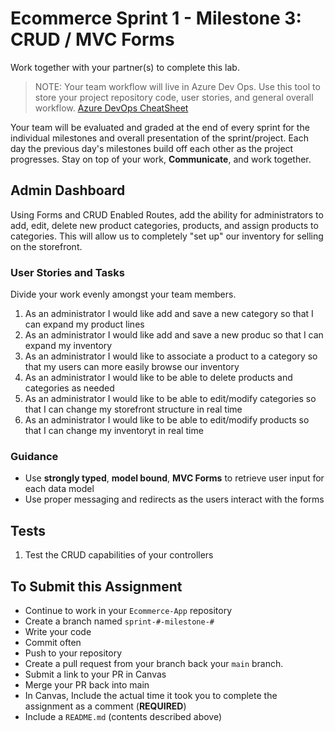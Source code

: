 # Ecommerce Sprint 1 - Milestone 3:  CRUD / MVC Forms

Work together with your partner(s) to complete this lab.

> NOTE: Your team workflow will live in Azure Dev Ops. Use this tool to store your project repository code, user stories, and general overall workflow. [Azure DevOps CheatSheet](https://codefellows.github.io/code-401-dotnet-guide/Curriculum/ECom_Project/AzureDevOps_CheatSheet)

Your team will be evaluated and graded at the end of every sprint for the individual milestones and overall presentation of the sprint/project. Each day the previous day's milestones build off each other as the project progresses. Stay on top of your work, **Communicate**, and work together.

## Admin Dashboard

Using Forms and CRUD Enabled Routes, add the ability for administrators to add, edit, delete new product categories, products, and assign products to categories. This will allow us to completely "set up" our inventory for selling on the storefront.

### User Stories and Tasks

Divide your work evenly amongst your team members.

1. As an administrator I would like add and save a new category so that I can expand my product lines
1. As an administrator I would like add and save a new produc so that I can expand my inventory
1. As an administrator I would like to associate a product to a category so that my users can more easily browse our inventory
1. As an administrator I would like to be able to delete products and categories as needed
1. As an administrator I would like to be able to edit/modify categories so that I can change my storefront structure in real time
1. As an administrator I would like to be able to edit/modify products so that I can change my inventoryt in real time

### Guidance

- Use **strongly typed**, **model bound**, **MVC Forms** to retrieve user input for each data model
- Use proper messaging and redirects as the users interact with the forms

## Tests

1. Test the CRUD capabilities of your controllers

## To Submit this Assignment

- Continue to work in your `Ecommerce-App` repository
- Create a branch named `sprint-#-milestone-#`
- Write your code
- Commit often
- Push to your repository
- Create a pull request from your branch back your `main` branch.
- Submit a link to your PR in Canvas
- Merge your PR back into main
- In Canvas, Include the actual time it took you to complete the assignment as a comment (**REQUIRED**)
- Include a `README.md` (contents described above)


